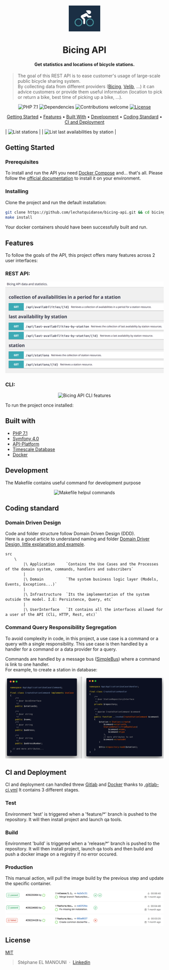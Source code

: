 <p align="center">
    <img alt="Bicing Log" title="Bicing API" src="./documentation/bicing-logo.png" width="20%">
</p>
<h1 align="center">Bicing API</h1>

<h4 align="center">Get statistics and locations of bicycle stations.</h4>

> The goal of this REST API is to ease customer's usage of large-scale public bicycle sharing system.  
> By collecting data from different providers ([Bicing][bicing], [Velib][velib], ...) it can advice customers or provide them useful information (location to pick or return a bike, best time of picking up a bike, ...).

<p align="center">
    <img src="https://img.shields.io/badge/php-%5E7.1-blue.svg" alt="PHP 7.1">
    <img src="https://img.shields.io/badge/dependencies-up%20to%20date-brightgreen.svg" alt="Dependencies">
    <img src="https://img.shields.io/badge/contributions-welcome-orange.svg" alt="Contributions welcome">
    <a href="https://opensource.org/licenses/MIT"><img src="https://img.shields.io/badge/license-MIT-blue.svg" alt="License"><a>
</p>

<p align="center">
  <a href="#getting-started">Getting Started</a> •
  <a href="#features">Features</a> •
  <a href="#build-with">Built With</a> •
  <a href="#development">Development</a> •
  <a href="#coding-standard">Coding Standard</a> •
  <a href="#ci-and-deployment">CI and Deployment</a>
</p>

| <img src="https://raw.githubusercontent.com/lechatquidanse/bicing-api/develop/documentation/list-stations-curl.svg?sanitize=true" alt="List stations"> | | <img src="https://github.com/lechatquidanse/bicing-api/blob/develop/documentation/list-last-availabilities-by-station-curl.svg?sanitize=true" alt="List last availabilities by station"> |

## <a name="getting-started"></a> Getting Started
### Prerequisites

To install and run the API you need [Docker Compose](docker-compose) and... that's all.
Please follow the [official documentation](docker-compose-install) to install it on your environment.

### Installing
Clone the project and run the default installation:

```bash
git clone https://github.com/lechatquidanse/bicing-api.git && cd bicing-api
make install
```
Your docker containers should have been successfully built and run.

## Features

To follow the goals of the API, this project offers many features across 2 user interfaces:

### REST API:
![Bicing API RESTs features](./documentation/features-rest.png)

### CLI:
<p align="center">
  <img src="https://raw.githubusercontent.com/lechatquidanse/bicing-api/develop/documentation/features-cli.svg?sanitize=true" alt="Bicing API CLI features" />
</p>

To run the project once installed:

## <a name="built-with"></a> Built with

- [PHP 7.1][php]
- [Symfony 4.0][symfony]
- [API-Platform][api-platform]
- [Timescale Database][timescale]
- [Docker][docker]

## Development
The Makefile contains useful command for development purpose

<p align="center">
  <img src="https://raw.githubusercontent.com/lechatquidanse/bicing-api/develop/documentation/makefile.svg?sanitize=true" alt="Makefile helpul commands" />
</p>

## <a name="coding-standard"></a> Coding standard

### Domain Driven Design

Code and folder structure follow Domain Driven Design (DDD).  
Here is a good article to understand naming and folder [Domain Driver Design, little explanation and example](https://jorgearco.com/ddd-with-symfony/).

    src
        \
            |\ Application     `Contains the Use Cases and the Processes of the domain system, commands, handlers and subscribers`
            |
            |\ Domain          `The system business logic layer (Models, Events, Exceptions...)`
            |
            |\ Infrastructure  `Its the implementation of the system outside the model. I.E: Persistence, Query, etc`
            |
            |\ UserInterface   `It contains all the interfaces allowed for a user of the API (Cli, HTTP, Rest, etc)`

### Command Query Responsibility Segregation

To avoid complexity in code, in this project, a use case is a command or a query with a single responsibility.
This use case is then handled by a handler for a command or a data provider for a query.

Commands are handled by a message bus ([SimpleBus][simplebus]) where a command is link to one handler.   
For example, to create a station in database:

![CQRS command handler](./documentation/cqrs-command-handler.png)

## <a name="ci-and-deployment"></a> CI and Deployment

CI and deployment can handled threw [Gitlab][gitlab] and [Docker][docker] thanks to [.gitlab-ci.yml](./.gitlab-ci.yml)
It contains 3 different stages.

### Test

Environment 'test' is triggered when a 'feature/*' branch is pushed to the repository. 
It will then install project and launch qa tools. 

### Build

Environment 'build' is triggered when a 'release/*' branch is pushed to the repository. 
It will then install project, launch qa tools and then build and push a docker image on a registry if no error occured.

### Production

This manual action, will pull the image build by the previous step and update the specific container.

![Continuous Integration](./documentation/continuous-integration.png)

## License

[MIT](https://opensource.org/licenses/MIT)

> Stéphane EL MANOUNI &nbsp;&middot;&nbsp;
> [Linkedin](https://www.linkedin.com/in/stephane-el-manouni/)

[api-platform]: https://api-platform.com/
[bicing]: https://www.bicing.cat/
[docker]: https://www.docker.com/
[docker-compose]: https://docs.docker.com/compose/
[docker-compose-install]: https://docs.docker.com/compose/install
[gitlab]: https://gitlab.com/
[php]: http://php.net/
[simplebus]: https://github.com/SimpleBus/SimpleBus
[symfony]: http://symfony.com/
[timescale]: http://www.timescale.com/
[velib]: https://www.velib-metropole.fr/
[wiki-DDD]: https://en.wikipedia.org/wiki/Domain-driven_design
